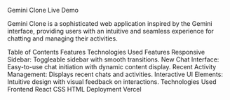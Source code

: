 Gemini Clone
Live Demo

Gemini Clone is a sophisticated web application inspired by the Gemini interface, providing users with an intuitive and seamless experience for chatting and managing their activities.

Table of Contents
Features
Technologies Used
Features
Responsive Sidebar: Toggleable sidebar with smooth transitions.
New Chat Interface: Easy-to-use chat initiation with dynamic content display.
Recent Activity Management: Displays recent chats and activities.
Interactive UI Elements: Intuitive design with visual feedback on interactions.
Technologies Used
Frontend
React
CSS
HTML
Deployment
Vercel
